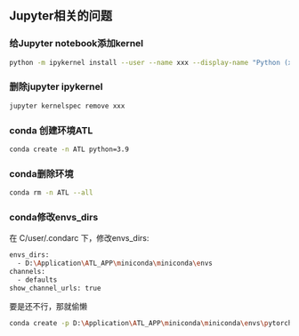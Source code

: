 ## Jupyter相关的问题
### 给Jupyter notebook添加kernel

```bash
python -m ipykernel install --user --name xxx --display-name "Python (xxx)"
```
### 删除jupyter ipykernel
```bash
jupyter kernelspec remove xxx
```
### conda 创建环境ATL
```bash
conda create -n ATL python=3.9
```
### conda删除环境
```bash
conda rm -n ATL --all
```
### conda修改envs_dirs
在 C/user/.condarc 下，修改envs_dirs:
```bash
envs_dirs:
  - D:\Application\ATL_APP\miniconda\miniconda\envs
channels:
  - defaults
show_channel_urls: true

```
要是还不行，那就偷懒
```bash
conda create -p D:\Application\ATL_APP\miniconda\miniconda\envs\pytorch python=3.9
```
